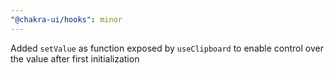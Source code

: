 ```yaml
---
"@chakra-ui/hooks": minor
---
```


Added `setValue` as function exposed by `useClipboard` to enable control over
the value after first initialization
